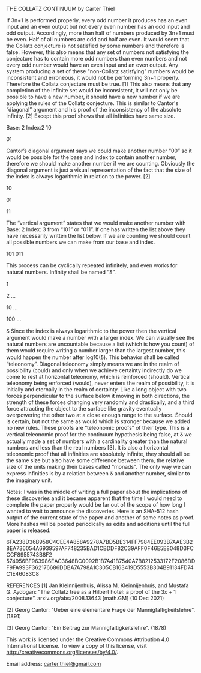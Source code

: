 THE COLLATZ CONTINUUM
by Carter Thiel

If 3n+1 is performed properly, every odd number it produces has an even input and an even output but not every even number has an odd input and odd output. Accordingly, more than half of numbers produced by 3n+1 must be even. Half of all numbers are odd and half are even. It would seem that the Collatz conjecture is not satisfied by some numbers and therefore is false. However, this also means that any set of numbers not satisfying the conjecture has to contain more odd numbers than even numbers and not every odd number would have an even input and an even output. Any system producing a set of these "non-Collatz satisfying" numbers would be inconsistent and erroneous, it would not be performing 3n+1 properly. Therefore the Collatz conjecture must be true. [1]
	This also means that any completion of the infinite set would be inconsistent, it will not only be possible to have a new number, it should have a new number if we are applying the rules of the Collatz conjecture. This is similar to Cantor's “diagonal” argument and his proof of the inconsistency of the absolute infinity. [2] Except this proof shows that all infinities have same size.

Base: 2 Index:2
10

01

Cantor’s diagonal argument says we could make another number “00” so it would be possible for the base and index to contain another number, therefore we should make another number if we are counting. Obviously the diagonal argument is just a visual representation of the fact that the size of the index is always logarithmic in relation to the power. [2]

10

01

11

The “vertical argument” states that we would make another number with Base: 2 Index: 3 from “101” or “011”. If one has written the list above they have necessarily written the list below. If we are counting we should count all possible numbers we can make from our base and index.

101
011


This process can be cyclically repeated infinitely, and even works for natural numbers. Infinity shall be named “Ᵹ”.

1

2
…

10
…

100
…

Ᵹ 
	Since the index is always logarithmic to the power then the vertical argument would make a number with a larger index. We can visually see the natural numbers are uncountable because a list (which is how you count) of them would require writing a number larger than the largest number, this would happen the number after log10(Ᵹ). This behavior shall be called “teleonomy”. Diagonal teleonomy simply means we are in the realm of possibility (could) and only when we achieve certainty indirectly do we come to rest at horizontal teleonomy, which is reinforced (should). Vertical teleonomy being enforced (would), never enters the realm of possibility, it is initially and eternally in the realm of certainty.  Like a long object with two forces perpendicular to the surface below it moving in both directions, the strength of these forces changing very randomly and drastically, and a third force attracting the object to the surface like gravity eventually overpowering the other two at a close enough range to the surface. Should is certain, but not the same as would which is stronger because we added no new rules. These proofs are “teleonomic proofs” of their type. This is a vertical teleonomic proof for the continuum hypothesis being false, at Ᵹ we actually made a set of numbers with a cardinality greater than the natural numbers and less than the real numbers [3]. It is also a horizontal teleonomic proof that all infinities are absolutely infinite, they should all be the same size but also have some difference between them, the relative size of the units making their bases called “monads”. The only way we can express infinities is by a relation between Ᵹ and another number, similar to the imaginary unit.



Notes:
	I was in the middle of writing a full paper about the implications of these discoveries and it became apparent that the time I would need to complete the paper properly would be far out of the scope of how long I wanted to wait to announce the discoveries. Here is an SHA-512 hash output of the current state of the paper and another of some notes as proof. More hashes will be posted periodically as edits and additions until the full paper is released.

6FA238D36B958C4CEE4A858A9278A7BD5BE314FF7984EE093B7AAE3B28EA736054A6939597AF748235BAD1CBDDF82C39AFF0F46E5E8048D3FCCCF8955743B8F2
574956BF963986EAC3648BC0092B1B7A41B7540A7B8212533172F2086DDF9FA993F362176686DDBA7A798A1C305CB163419D5553B304B91134FD74C1E46083C8


REFERENCES
[1] Jan Kleinnijenhuis, Alissa M. Kleinnijenhuis, and Mustafa G. Aydogan: “The Collatz tree as a Hilbert hotel: a proof of the 3x + 1 conjecture”. arxiv.org/abs/2008.13643 [math.GM] (10 Dec 2021)

[2] Georg Cantor: "Ueber eine elementare Frage der Mannigfaltigkeitslehre". (1891)

[3] Georg Cantor: "Ein Beitrag zur Mannigfaltigkeitslehre". (1878)



This work is licensed under the Creative Commons Attribution 4.0 International License. To view a copy of this license, visit
http://creativecommons.org/licenses/by/4.0/.


Email address: carter.thiel@gmail.com
